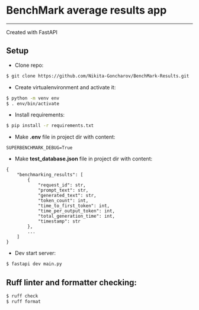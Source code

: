 # BenchMark average results app
***
Created with FastAPI

## Setup
* Clone repo:
```bash
$ git clone https://github.com/Nikita-Goncharov/BenchMark-Results.git  
```

* Create virtualenvironment and activate it:
```bash
$ python -m venv env
$ . env/bin/activate
```

* Install requirements:
```bash
$ pip install -r requirements.txt 
```

* Make **.env** file in project dir with content:
```
SUPERBENCHMARK_DEBUG=True
```
* Make **test_database.json** file in project dir with content:
```
{
	"benchmarking_results": [
		{
			"request_id": str,
			"prompt_text": str,
			"generated_text": str,
			"token_count": int,
			"time_to_first_token": int,
			"time_per_output_token": int,
			"total_generation_time": int,
			"timestamp": str
		},
		...
	]
}
```
* Dev start server:
```bash
$ fastapi dev main.py
```

## Ruff linter and formatter checking:
```bash
$ ruff check
$ ruff format
```
